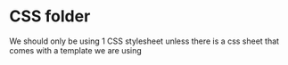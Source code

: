 # CSS folder
We should only be using 1 CSS stylesheet unless there is a css sheet that comes with a template we are using 
